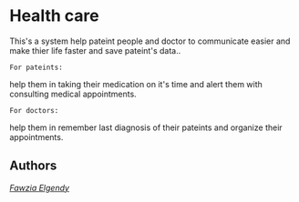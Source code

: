 # Health care

This's a system help pateint people and doctor to communicate easier and make thier life faster and save pateint's data..

```
For pateints:
```

help them in taking their medication on it's time and alert them with consulting medical appointments.

```
For doctors:
```

help them in remember last diagnosis of their pateints and organize their appointments.

## Authors

[*Fawzia Elgendy*](https://github.com/FawziaElgendy)
